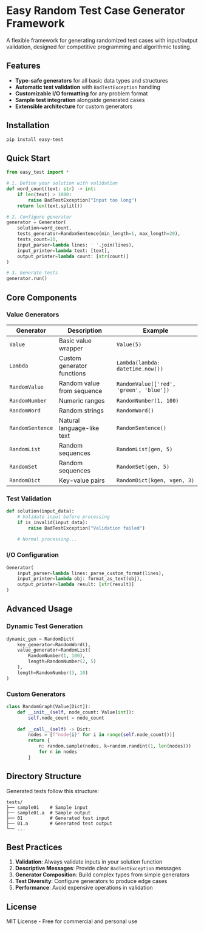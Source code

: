 # Easy Random Test Case Generator Framework

A flexible framework for generating randomized test cases with input/output validation, designed for competitive programming and algorithmic testing.

## Features

- **Type-safe generators** for all basic data types and structures
- **Automatic test validation** with `BadTestException` handling
- **Customizable I/O formatting** for any problem format
- **Sample test integration** alongside generated cases
- **Extensible architecture** for custom generators

## Installation

```bash
pip install easy-test
```

## Quick Start

```python
from easy_test import *

# 1. Define your solution with validation
def word_count(text: str) -> int:
    if len(text) > 1000:
        raise BadTestException("Input too long")
    return len(text.split())

# 2. Configure generator
generator = Generator(
    solution=word_count,
    tests_generator=RandomSentence(min_length=1, max_length=20),
    tests_count=10,
    input_parser=lambda lines: ' '.join(lines),
    input_printer=lambda text: [text],
    output_printer=lambda count: [str(count)]
)

# 3. Generate tests
generator.run()
```

## Core Components

### Value Generators

| Generator        | Description                | Example                                 |
|------------------|----------------------------|-----------------------------------------|
| `Value`          | Basic value wrapper        | `Value(5)`                              |
| `Lambda`         | Custom generator functions | `Lambda(lambda: datetime.now())`        |
| `RandomValue`    | Random value from sequence | `RandomValue(['red', 'green', 'blue'])` |
| `RandomNumber`   | Numeric ranges             | `RandomNumber(1, 100)`                  |
| `RandomWord`     | Random strings             | `RandomWord()`                          |
| `RandomSentence` | Natural language-like text | `RandomSentence()`                      |
| `RandomList`     | Random sequences           | `RandomList(gen, 5)`                    |
| `RandomSet`      | Random sequences           | `RandomSet(gen, 5)`                     |
| `RandomDict`     | Key-value pairs            | `RandomDict(kgen, vgen, 3)`             |

### Test Validation

```python
def solution(input_data):
    # Validate input before processing
    if is_invalid(input_data):
        raise BadTestException("Validation failed")
    
    # Normal processing...
```

### I/O Configuration

```python
Generator(
    input_parser=lambda lines: parse_custom_format(lines),
    input_printer=lambda obj: format_as_text(obj),
    output_printer=lambda result: [str(result)]
)
```

## Advanced Usage

### Dynamic Test Generation

```python
dynamic_gen = RandomDict(
    key_generator=RandomWord(),
    value_generator=RandomList(
        RandomNumber(1, 100),
        length=RandomNumber(2, 5)
    ),
    length=RandomNumber(3, 10)
)
```

### Custom Generators

```python
class RandomGraph(Value[Dict]):
    def __init__(self, node_count: Value[int]):
        self.node_count = node_count
    
    def __call__(self) -> Dict:
        nodes = [f"node{i}" for i in range(self.node_count())]
        return {
            n: random.sample(nodes, k=random.randint(1, len(nodes)))
            for n in nodes
        }
```

## Directory Structure

Generated tests follow this structure:

```
tests/
├── sample01    # Sample input
├── sample01.a  # Sample output
├── 01          # Generated test input
├── 01.a        # Generated test output
└── ...
```

## Best Practices

1. **Validation**: Always validate inputs in your solution function
2. **Descriptive Messages**: Provide clear `BadTestException` messages
3. **Generator Composition**: Build complex types from simple generators
4. **Test Diversity**: Configure generators to produce edge cases
5. **Performance**: Avoid expensive operations in validation

## License

MIT License - Free for commercial and personal use
